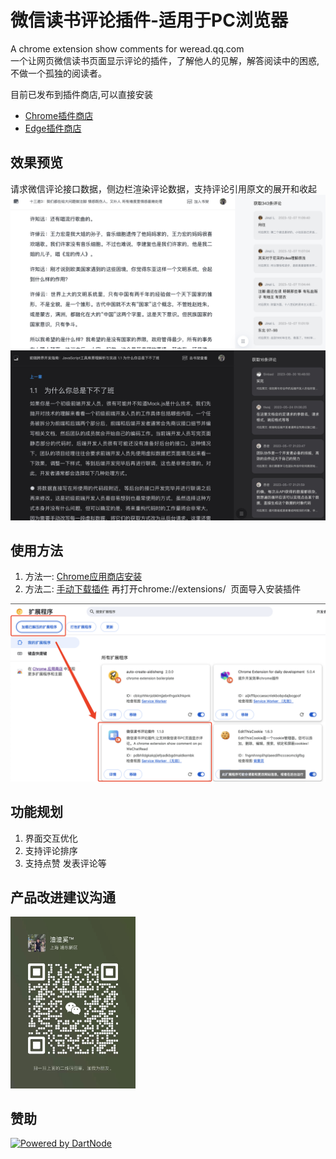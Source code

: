 # 微信读书评论插件-适用于PC浏览器
A chrome extension show comments for weread.qq.com <br/>
一个让网页微信读书页面显示评论的插件，了解他人的见解，解答阅读中的困惑, 不做一个孤独的阅读者。

目前已发布到插件商店,可以直接安装
- [Chrome插件商店](https://chromewebstore.google.com/detail/kfjimgaoegibikoojcbnkbffkongnoep)
- [Edge插件商店](https://microsoftedge.microsoft.com/addons/detail/%E5%BE%AE%E4%BF%A1%E8%AF%BB%E4%B9%A6%E8%AF%84%E8%AE%BA%E6%8F%92%E4%BB%B6/dpihhfdnbndfhonhkbnnhojbnaeedabc)

## 效果预览
请求微信评论接口数据，侧边栏渲染评论数据，支持评论引用原文的展开和收起
<img src="./src/assets/img/preview-day.jpg">
<img src="./src/assets/img/preview-night.jpg">

## 使用方法
<ol>
    <li>
        方法一: <a href="https://chromewebstore.google.com/detail/kfjimgaoegibikoojcbnkbffkongnoep">Chrome应用商店安装</a>
    </li>
    <li>方法二: <a href="https://github.com/my19940202/wx-read-comment-extension/raw/main/微信读书评论-2024-05-14.zip">手动下载插件</a> 再打开chrome://extensions/&nbsp; 页面导入安装插件</li>
</ol>
<img src="./src/assets/img/tutorial.jpg">

## 功能规划
1. 界面交互优化
2. 支持评论排序
3. 支持点赞 发表评论等

## 产品改进建议沟通
<img width="200" src="./src/assets/img/wx-qrcode.jpg">

## 赞助
[![Powered by DartNode](https://dartnode.com/branding/DN-Open-Source-sm.png)](https://dartnode.com "Powered by DartNode - Free VPS for Open Source")

